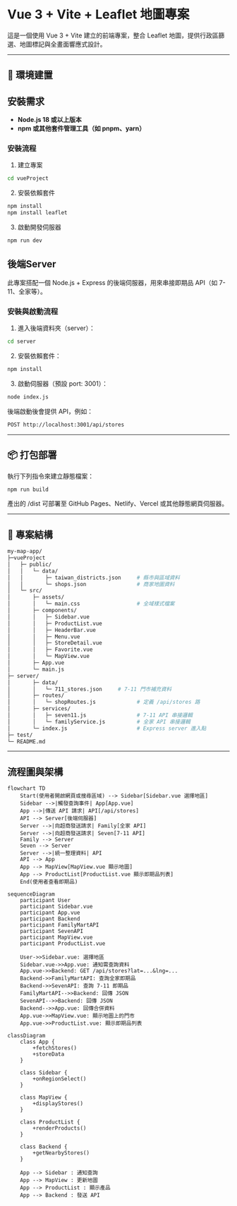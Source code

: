 # Vue 3 + Vite + Leaflet 地圖專案

這是一個使用 Vue 3 + Vite 建立的前端專案，整合 Leaflet 地圖，提供行政區篩選、地圖標記與全畫面響應式設計。

---

## 🧱 環境建置

## 安裝需求

- **Node.js 18 或以上版本**
- **npm 或其他套件管理工具（如 pnpm、yarn）**

### 安裝流程

1. 建立專案

```bash
cd vueProject
```

2. 安裝依賴套件

```bash
npm install
npm install leaflet
```

3. 啟動開發伺服器
```bash
npm run dev
```
## 後端Server
此專案搭配一個 Node.js + Express 的後端伺服器，用來串接即期品 API（如 7-11、全家等）。
### 安裝與啟動流程
1. 進入後端資料夾（server）：
```bash
cd server
```

2. 安裝依賴套件：
```bash
npm install
```

3. 啟動伺服器（預設 port: 3001）：
```bash
node index.js
```
後端啟動後會提供 API，例如：
```bash
POST http://localhost:3001/api/stores
```

---

## 📦 打包部署
執行下列指令來建立靜態檔案：
```
npm run build
```
產出的 /dist 可部署至 GitHub Pages、Netlify、Vercel 或其他靜態網頁伺服器。


---
## 📁 專案結構
```bash
my-map-app/
├─vueProject
│   ├─ public/
│   │   └─ data/
│   │       ├─ taiwan_districts.json     # 縣市與區域資料
│   │       └─ shops.json                # 商家地圖資料
│   └─ src/
│       ├─ assets/
│       │   └─ main.css                  # 全域樣式檔案
│       ├─ components/
│       │   ├─ Sidebar.vue
│       │   ├─ ProductList.vue
│       │   ├─ HeaderBar.vue
│       │   ├─ Menu.vue
│       │   ├─ StoreDetail.vue
│       │   ├─ Favorite.vue
│       │   └─ MapView.vue
│       ├─ App.vue
│       └─ main.js
├─ server/
│       ├─ data/
│       │   └─ 711_stores.json     # 7-11 門市補充資料
│       ├─ routes/
│       │   └─ shopRoutes.js             # 定義 /api/stores 路
│       ├─ services/
│       │   ├─ seven11.js                # 7-11 API 串接邏輯
│       │   └─ familyService.js          # 全家 API 串接邏輯
│       └─ index.js                      # Express server 進入點
├─ test/
└─ README.md
```
---
## 流程圖與架構
```mermaid
flowchart TD
    Start(使用者開啟網頁或搜尋區域) --> Sidebar[Sidebar.vue 選擇地區]
    Sidebar -->|觸發查詢事件| App[App.vue]
    App -->|傳送 API 請求| API[/api/stores]
    API --> Server[後端伺服器]
    Server -->|向超商發送請求| Family[全家 API]
    Server -->|向超商發送請求| Seven[7-11 API]
    Family --> Server
    Seven --> Server
    Server -->|統一整理資料| API
    API --> App
    App --> MapView[MapView.vue 顯示地圖]
    App --> ProductList[ProductList.vue 顯示即期品列表]
    End(使用者查看即期品)
```

```mermaid
sequenceDiagram
    participant User
    participant Sidebar.vue
    participant App.vue
    participant Backend
    participant FamilyMartAPI
    participant SevenAPI
    participant MapView.vue
    participant ProductList.vue

    User->>Sidebar.vue: 選擇地區
    Sidebar.vue->>App.vue: 通知需查詢資料
    App.vue->>Backend: GET /api/stores?lat=...&lng=...
    Backend->>FamilyMartAPI: 查詢全家即期品
    Backend->>SevenAPI: 查詢 7-11 即期品
    FamilyMartAPI-->>Backend: 回傳 JSON
    SevenAPI-->>Backend: 回傳 JSON
    Backend-->>App.vue: 回傳合併資料
    App.vue->>MapView.vue: 顯示地圖上的門市
    App.vue->>ProductList.vue: 顯示即期品列表
```

```mermaid
classDiagram
    class App {
        +fetchStores()
        +storeData
    }

    class Sidebar {
        +onRegionSelect()
    }

    class MapView {
        +displayStores()
    }

    class ProductList {
        +renderProducts()
    }

    class Backend {
        +getNearbyStores()
    }

    App --> Sidebar : 通知查詢
    App --> MapView : 更新地圖
    App --> ProductList : 顯示產品
    App --> Backend : 發送 API

```


